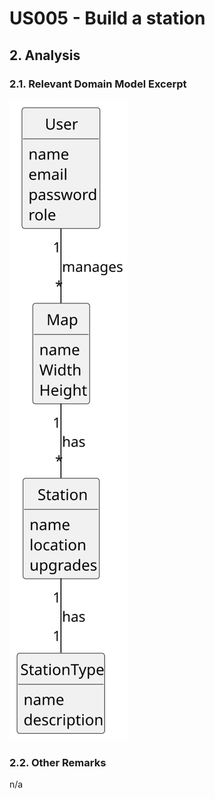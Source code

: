 # US005 - Build a station

## 2. Analysis

### 2.1. Relevant Domain Model Excerpt

![Domain Model](svg/US005-DM.svg)

### 2.2. Other Remarks

n/a